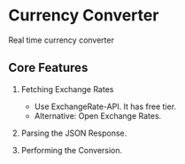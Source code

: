 # Currency Converter

Real time currency converter

## Core Features

1. Fetching Exchange Rates
    - Use ExchangeRate-API. It has free tier.   
    - Alternative: Open Exchange Rates.

2. Parsing the JSON Response.

3. Performing the Conversion.

